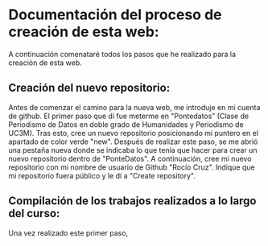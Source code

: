 # Documentación del proceso de creación de esta web:
A continuación comenataré todos los pasos que he realizado para la creación de esta web. 

## Creación del nuevo repositorio:
Antes de comenzar el camino para la nueva web, me introduje en mi cuenta de github. El primer paso que dí fue meterme en "Pontedatos" (Clase de Periodismo de Datos en doble grado de Humanidades y Periodismo de UC3M). Tras esto, cree un nuevo repositorio posicionando mi puntero en el apartado de color verde "new". Después de realizar este paso, se me abrió una pestaña nueva donde se indicaba lo que tenía que hacer para crear un nuevo repositorio dentro de "PonteDatos". A continuación, cree mi nuevo repositorio con mi nombre de usuario de Github "Rocío Cruz". Indique que mi repositorio fuera público y le dí a "Create repository". 

## Compilación de los trabajos realizados a lo largo del curso:
Una vez realizado este primer paso, 
